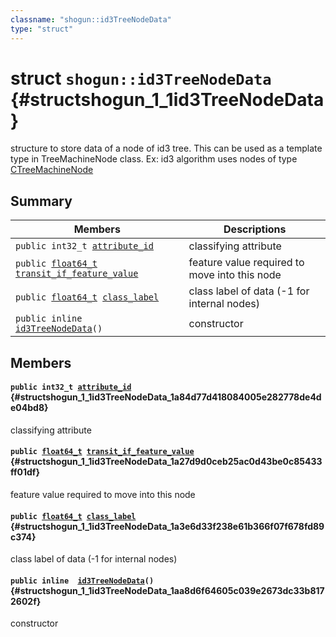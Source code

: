 ```yaml
---
classname: "shogun::id3TreeNodeData"
type: "struct"
---
```


# struct `shogun::id3TreeNodeData` {#structshogun_1_1id3TreeNodeData}

structure to store data of a node of id3 tree. This can be used as a template type in TreeMachineNode class. Ex: id3 algorithm uses nodes of type [CTreeMachineNode<id3TreeNodeData>](#classshogun_1_1CTreeMachineNode)

## Summary

 Members                        | Descriptions
--------------------------------|---------------------------------------------
`public int32_t `[`attribute_id`](#structshogun_1_1id3TreeNodeData_1a84d77d418084005e282778de4de04bd8) | classifying attribute
`public `[`float64_t`](#common_8h_1ac55f3ae81b5bc9053760baacf57e47f4)` `[`transit_if_feature_value`](#structshogun_1_1id3TreeNodeData_1a27d9d0ceb25ac0d43be0c85433ff01df) | feature value required to move into this node
`public `[`float64_t`](#common_8h_1ac55f3ae81b5bc9053760baacf57e47f4)` `[`class_label`](#structshogun_1_1id3TreeNodeData_1a3e6d33f238e61b366f07f678fd89c374) | class label of data (-1 for internal nodes)
`public inline  `[`id3TreeNodeData`](#structshogun_1_1id3TreeNodeData_1aa8d6f64605c039e2673dc33b8172602f)`()` | constructor

## Members

#### `public int32_t `[`attribute_id`](#structshogun_1_1id3TreeNodeData_1a84d77d418084005e282778de4de04bd8) {#structshogun_1_1id3TreeNodeData_1a84d77d418084005e282778de4de04bd8}

classifying attribute

#### `public `[`float64_t`](#common_8h_1ac55f3ae81b5bc9053760baacf57e47f4)` `[`transit_if_feature_value`](#structshogun_1_1id3TreeNodeData_1a27d9d0ceb25ac0d43be0c85433ff01df) {#structshogun_1_1id3TreeNodeData_1a27d9d0ceb25ac0d43be0c85433ff01df}

feature value required to move into this node

#### `public `[`float64_t`](#common_8h_1ac55f3ae81b5bc9053760baacf57e47f4)` `[`class_label`](#structshogun_1_1id3TreeNodeData_1a3e6d33f238e61b366f07f678fd89c374) {#structshogun_1_1id3TreeNodeData_1a3e6d33f238e61b366f07f678fd89c374}

class label of data (-1 for internal nodes)

#### `public inline  `[`id3TreeNodeData`](#structshogun_1_1id3TreeNodeData_1aa8d6f64605c039e2673dc33b8172602f)`()` {#structshogun_1_1id3TreeNodeData_1aa8d6f64605c039e2673dc33b8172602f}

constructor

